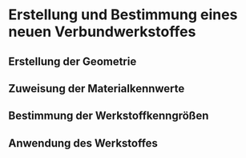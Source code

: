 # Erstellung und Bestimmung eines neuen Verbundwerkstoffes

## Erstellung der Geometrie


## Zuweisung der Materialkennwerte

## Bestimmung der Werkstoffkenngrößen

## Anwendung des Werkstoffes